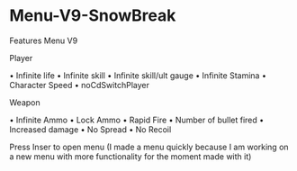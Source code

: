 # Menu-V9-SnowBreak

Features Menu V9

Player

• Infinite life
• Infinite skill
• Infinite skill/ult gauge
• Infinite Stamina
• Character Speed
• noCdSwitchPlayer

Weapon

• Infinite Ammo
• Lock Ammo
• Rapid Fire
• Number of bullet fired
• Increased damage
• No Spread
• No Recoil

Press Inser to open menu 
(I made a menu quickly because I am working on a new menu with more functionality for the moment made with it)
